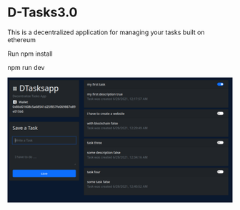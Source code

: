 # D-Tasks3.0
This is a decentralized application for managing your tasks built on ethereum


Run
npm install 

npm run dev

![Screenshot](screenshot.png)
